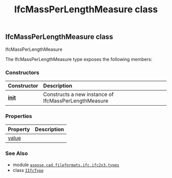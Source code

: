 ﻿---
title: IfcMassPerLengthMeasure class
second_title: Aspose.CAD for Python via .NET API References
description: 
type: docs
weight: 830
url: /python-net/aspose.cad.fileformats.ifc.ifc2x3.types/ifcmassperlengthmeasure/
is_root: false
---

## IfcMassPerLengthMeasure class

IfcMassPerLengthMeasure



The IfcMassPerLengthMeasure type exposes the following members:

### Constructors
| Constructor | Description |
| :- | :- |
| [__init__](/cad/python-net/aspose.cad.fileformats.ifc.ifc2x3.types/ifcmassperlengthmeasure/__init__/#) | Constructs a new instance of IfcMassPerLengthMeasure |


### Properties
| Property | Description |
| :- | :- |
| [value](/cad/python-net/aspose.cad.fileformats.ifc.ifc2x3.types/ifcmassperlengthmeasure/value) |  |



### See Also
* module [`aspose.cad.fileformats.ifc.ifc2x3.types`](..)
* class [`IIfcType`](/cad/python-net/aspose.cad.fileformats.ifc/iifctype)
